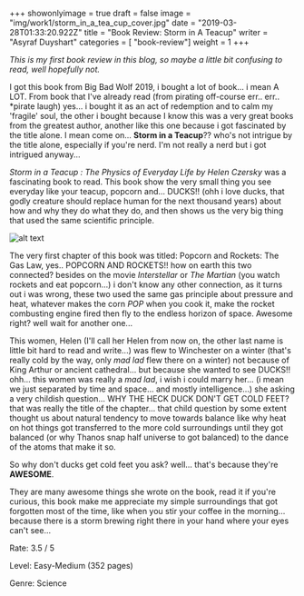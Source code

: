 +++
showonlyimage = true
draft = false
image = "img/work1/storm_in_a_tea_cup_cover.jpg"
date = "2019-03-28T01:33:20.922Z"
title = "Book Review: Storm in A Teacup"
writer = "Asyraf Duyshart"
categories = [ "book-review"]
weight = 1
+++

*This is my first book review in this blog, so maybe a little bit confusing to read, well hopefully not.*

I got this book from Big Bad Wolf 2019, i bought a lot of book... i mean A LOT. From book that I've already read (from pirating off-course err.. err.. *pirate laugh) yes... i bought it as an act of redemption and to calm my 'fragile' soul, the other i bought because I know this was a very great books from the greatest author, another like this one because i got fascinated by the title alone.
I mean come on... **Storm in a Teacup**?? who's not intrigue by the title alone, especially if you're nerd. I'm not really a nerd but i got intrigued anyway...

*Storm in a Teacup : The Physics of Everyday Life by Helen Czersky* was a fascinating book to read. This book show the very small thing you see everyday like your teacup, popcorn and... DUCKS!! (ohh i love ducks, that godly creature should replace human for the next thousand years) about how and why they do what they do, and then shows us the very big thing that used the same scientific principle.

![alt text](https://firebasestorage.googleapis.com/v0/b/asyraf-blog.appspot.com/o/blog%2Fmisc%2FIMG_20190308_062505.jpg?alt=media&token=2b244490-b660-43c9-8333-0e58467e3572)

The very first chapter of this book was titled: Popcorn and Rockets: The Gas Law, yes.. POPCORN AND ROCKETS!! how on earth this two connected? besides on the movie *Interstellar* or *The Martian* (you watch rockets and eat popcorn...) i don't know any other connection, as it turns out i was wrong, these two used the same gas principle about pressure and heat, whatever makes the corn *POP* when you cook it, make the rocket combusting engine fired then fly to the endless horizon of space. Awesome right? well wait for another one...

This women, Helen (I'll call her Helen from now on, the other last name is little bit hard to read and write...) was flew to Winchester on a winter (that's really cold by the way, only *mad lad* flew there on a winter) not because of King Arthur or ancient cathedral... but because she wanted to see DUCKS!! ohh... this women was really a *mad lad*, i wish i could marry her... (i mean we just separated by time and space... and mostly intelligence...) she asking a very childish question... WHY THE HECK DUCK DON'T GET COLD FEET? that was really the title of the chapter... that child question by some extent thought us about natural tendency to move towards balance like why heat on hot things got transferred to the more cold surroundings until they got balanced (or why Thanos snap half universe to got balanced) to the dance of the atoms that make it so. 

So why don't ducks get cold feet you ask? well... that's because they're **AWESOME**.

They are many awesome things she wrote on the book, read it if you're curious, this book make me appreciate my simple surroundings that got forgotten most of the time, like when you stir your coffee in the morning... because there is a storm brewing right there in your hand where your eyes can't see...

Rate: 3.5 / 5

Level: Easy-Medium (352 pages)

Genre: Science